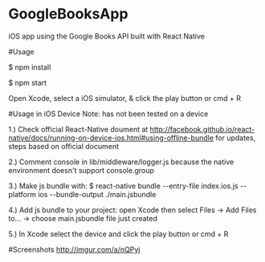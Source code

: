 # GoogleBooksApp
iOS app using the Google Books API built with React Native

#Usage

$ npm install

$ npm start

Open Xcode, select a iOS simulator, & click the play button or cmd + R

#Usage in iOS Device
Note: has not been tested on a device

1.) Check official React-Native doument at http://facebook.github.io/react-native/docs/running-on-device-ios.html#using-offline-bundle for updates, steps based on official document

2.) Comment console in lib/middleware/logger.js because the native environment doesn't support console.group

3.) Make js bundle with: $ react-native bundle --entry-file index.ios.js --platform ios --bundle-output ./main.jsbundle

4.) Add js bundle to your project: open Xcode then select Files -> Add Files to... -> choose main.jsbundle file just created

5.) In Xcode select the device and click the play button or cmd + R

#Screenshots
http://imgur.com/a/nQPyj


